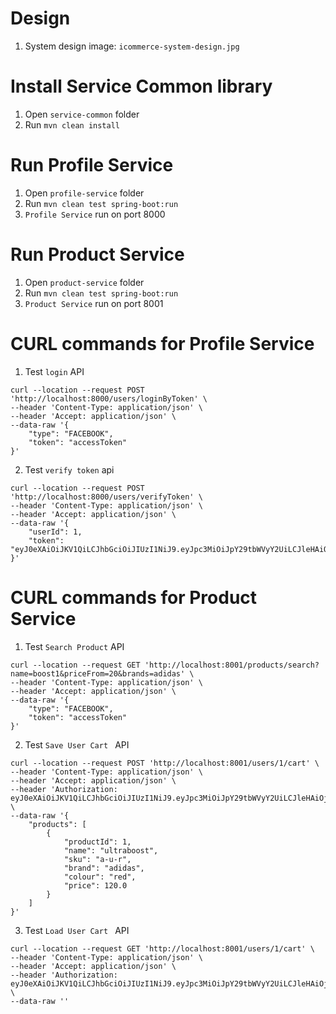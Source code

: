 # Design
1. System design image: `icommerce-system-design.jpg`

# Install Service Common library
1. Open `service-common` folder
2. Run `mvn clean install`

# Run Profile Service
1. Open `profile-service` folder
2. Run `mvn clean test spring-boot:run`
3. `Profile Service` run on port 8000
 
# Run Product Service
1. Open `product-service` folder
2. Run `mvn clean test spring-boot:run`
3. `Product Service` run on port 8001
 
# CURL commands for Profile Service
1. Test `login` API
```
curl --location --request POST 'http://localhost:8000/users/loginByToken' \
--header 'Content-Type: application/json' \
--header 'Accept: application/json' \
--data-raw '{
	"type": "FACEBOOK",
	"token": "accessToken"
}'
```
2. Test `verify token` api
```
curl --location --request POST 'http://localhost:8000/users/verifyToken' \
--header 'Content-Type: application/json' \
--header 'Accept: application/json' \
--data-raw '{
	"userId": 1,
	"token": "eyJ0eXAiOiJKV1QiLCJhbGciOiJIUzI1NiJ9.eyJpc3MiOiJpY29tbWVyY2UiLCJleHAiOjE1OTQ2NDk0NTMsInVzZXJJZCI6MX0.ZSv8n7bs6w3gDDTeK2HW87vA28ntKpXL82W5P88LuiI"
}'
```

# CURL commands for Product Service
1. Test `Search Product` API
```
curl --location --request GET 'http://localhost:8001/products/search?name=boost1&priceFrom=20&brands=adidas' \
--header 'Content-Type: application/json' \
--header 'Accept: application/json' \
--data-raw '{
	"type": "FACEBOOK",
	"token": "accessToken"
}'
```
2. Test `Save User Cart ` API
```
curl --location --request POST 'http://localhost:8001/users/1/cart' \
--header 'Content-Type: application/json' \
--header 'Accept: application/json' \
--header 'Authorization: eyJ0eXAiOiJKV1QiLCJhbGciOiJIUzI1NiJ9.eyJpc3MiOiJpY29tbWVyY2UiLCJleHAiOjE1OTQ2NDk0NTMsInVzZXJJZCI6MX0.ZSv8n7bs6w3gDDTeK2HW87vA28ntKpXL82W5P88LuiI' \
--data-raw '{
	"products": [
		{
            "productId": 1,
            "name": "ultraboost",
            "sku": "a-u-r",
            "brand": "adidas",
            "colour": "red",
            "price": 120.0
        }
	]
}'
```
3. Test `Load User Cart ` API
```
curl --location --request GET 'http://localhost:8001/users/1/cart' \
--header 'Content-Type: application/json' \
--header 'Accept: application/json' \
--header 'Authorization: eyJ0eXAiOiJKV1QiLCJhbGciOiJIUzI1NiJ9.eyJpc3MiOiJpY29tbWVyY2UiLCJleHAiOjE1OTQ2NDk0NTMsInVzZXJJZCI6MX0.ZSv8n7bs6w3gDDTeK2HW87vA28ntKpXL82W5P88LuiI' \
--data-raw ''
```




